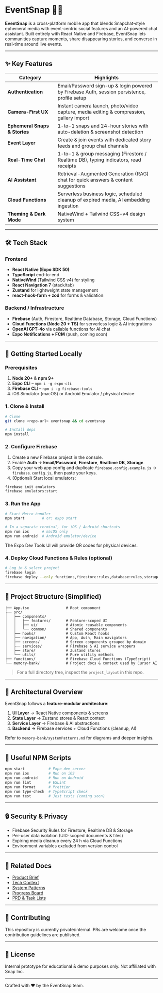 # EventSnap 📸🎉

**EventSnap** is a cross-platform mobile app that blends Snapchat-style ephemeral media with event-centric social features and an AI-powered chat assistant. Built entirely with React Native and Firebase, EventSnap lets communities capture moments, share disappearing stories, and converse in real-time around live events.

---

## ✨ Key Features

| Category | Highlights |
|----------|------------|
| **Authentication** | Email/Password sign-up & login powered by Firebase Auth, session persistence, profile setup |
| **Camera-First UX** | Instant camera launch, photo/video capture, media editing & compression, gallery import |
| **Ephemeral Snaps & Stories** | 1-to-1 snaps and 24-hour stories with auto-deletion & screenshot detection |
| **Event Layer** | Create & join events with dedicated story feeds and group chat channels |
| **Real-Time Chat** | 1-to-1 & group messaging (Firestore / Realtime DB), typing indicators, read receipts |
| **AI Assistant** | Retrieval-Augmented Generation (RAG) chat for quick answers & content suggestions |
| **Cloud Functions** | Serverless business logic, scheduled cleanup of expired media, AI embedding ingestion |
| **Theming & Dark Mode** | NativeWind + Tailwind CSS-v4 design system |

---

## 🛠 Tech Stack

### Frontend

- **React Native (Expo SDK 50)**  
- **TypeScript** end-to-end  
- **NativeWind** (Tailwind CSS v4) for styling  
- **React Navigation 7** (stack/tab)  
- **Zustand** for lightweight state management  
- **react-hook-form + zod** for forms & validation

### Backend / Infrastructure

- **Firebase** (Auth, Firestore, Realtime Database, Storage, Cloud Functions)  
- **Cloud Functions (Node 20 + TS)** for serverless logic & AI integrations  
- **OpenAI GPT-4o** via callable functions for AI chat  
- **Expo Notifications + FCM** (push, coming soon)

---

## 🚀 Getting Started Locally

### Prerequisites

1. **Node 20+** & **npm 9+**  
2. **Expo CLI** – `npm i -g expo-cli`  
3. **Firebase CLI** – `npm i -g firebase-tools`  
4. iOS Simulator (macOS) or Android Emulator / physical device

### 1. Clone & Install

```bash
# Clone
git clone <repo-url> eventsnap && cd eventsnap

# Install deps
npm install
```

### 2. Configure Firebase

1. Create a new Firebase project in the console.  
2. Enable **Auth → Email/Password**, **Firestore**, **Realtime DB**, **Storage**.  
3. Copy your web app config and duplicate `firebase.config.example.js` → `firebase.config.js`, then paste your keys.
4. (Optional) Start local emulators:

```bash
firebase init emulators
firebase emulators:start
```

### 3. Run the App

```bash
# Start Metro bundler
npm start        # or: expo start

# In a separate terminal, for iOS / Android shortcuts
npm run ios      # macOS only
npm run android  # Android emulator/device
```

The Expo Dev Tools UI will provide QR codes for physical devices.

### 4. Deploy Cloud Functions & Rules (optional)

```bash
# Log in & select project
firebase login
firebase deploy --only functions,firestore:rules,database:rules,storage:rules
```

---

## 📂 Project Structure (Simplified)

```
├── App.tsx                 # Root component
├── src/
│   ├── components/
│   │   ├── features/       # Feature-scoped UI
│   │   ├── ui/             # Atomic reusable components
│   │   └── common/         # Shared components
│   ├── hooks/              # Custom React hooks
│   ├── navigation/         # App, Auth, Main navigators
│   ├── screens/            # Screen components grouped by domain
│   ├── services/           # Firebase & AI service wrappers
│   ├── store/              # Zustand stores
│   └── utils/              # Pure utility methods
├── functions/              # Firebase Cloud Functions (TypeScript)
└── memory-bank/            # Project docs & context used by Cursor AI
```

> For a full directory tree, inspect the `project_layout` in this repo.

---

## 📐 Architectural Overview

EventSnap follows a **feature-modular architecture**:

1. **UI Layer** → React Native components & screens  
2. **State Layer** → Zustand stores & React context  
3. **Service Layer** → Firebase & AI abstractions  
4. **Backend** → Firebase services + Cloud Functions (cleanup, AI)  

Refer to `memory-bank/systemPatterns.md` for diagrams and deeper insights.

---

## 🧪 Useful NPM Scripts

```bash
npm start           # Expo dev server
npm run ios         # Run on iOS
npm run android     # Run on Android
npm run lint        # ESLint
npm run format      # Prettier
npm run type-check  # TypeScript check
npm run test        # Jest tests (coming soon)
```

---

## 🔒 Security & Privacy

- Firebase Security Rules for Firestore, Realtime DB & Storage  
- Per-user data isolation (UID-scoped documents & files)  
- Expiring media cleanup every 24 h via Cloud Functions  
- Environment variables excluded from version control

---

## 📄 Related Docs

- [Product Brief](./memory-bank/projectbrief.md)
- [Tech Context](./memory-bank/techContext.md)
- [System Patterns](./memory-bank/systemPatterns.md)
- [Progress Board](./memory-bank/progress.md)
- [PRD & Task Lists](./tasks)

---

## 🤝 Contributing

This repository is currently private/internal. PRs are welcome once the contribution guidelines are published.

---

## 🪪 License

Internal prototype for educational & demo purposes only. Not affiliated with Snap Inc.

---

Crafted with ❤️ by the EventSnap team.
